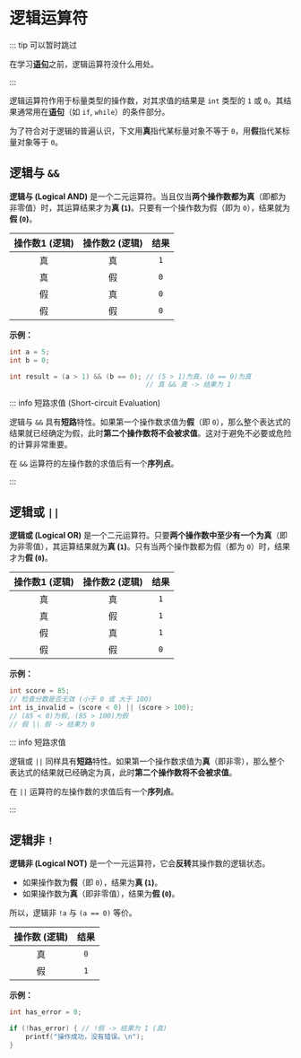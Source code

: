 # 逻辑运算符

::: tip 可以暂时跳过

在学习[**语句**](/教程/正文/语法和标准库/5_语句.md)之前，逻辑运算符没什么用处。

:::

逻辑运算符作用于标量类型的操作数，对其求值的结果是 `int` 类型的 `1` 或 `0`。其结果通常用在[**语句**](/教程/正文/语法和标准库/5_语句.md)（如 `if`, `while`）的条件部分。

为了符合对于逻辑的普遍认识，下文用**真**指代某标量对象不等于 `0`，用**假**指代某标量对象等于 `0`。

## 逻辑与 `&&`

**逻辑与 (Logical AND)** 是一个二元运算符。当且仅当**两个操作数都为真**（即都为非零值）时，其运算结果才为**真 (`1`)**。只要有一个操作数为假（即为 `0`），结果就为**假 (`0`)**。

| 操作数1 (逻辑) | 操作数2 (逻辑) | 结果  |
| :------------: | :------------: | :---: |
|       真       |       真       |  `1`  |
|       真       |       假       |  `0`  |
|       假       |       真       |  `0`  |
|       假       |       假       |  `0`  |

**示例：**

```c
int a = 5;
int b = 0;

int result = (a > 1) && (b == 0); // (5 > 1)为真，(0 == 0)为真
                                  // 真 && 真 -> 结果为 1
```

::: info 短路求值 (Short-circuit Evaluation)

逻辑与 `&&` 具有**短路**特性。如果第一个操作数求值为**假**（即 `0`），那么整个表达式的结果就已经确定为假，此时**第二个操作数将不会被求值**。这对于避免不必要或危险的计算非常重要。

在 `&&` 运算符的左操作数的求值后有一个**序列点**。

:::

## 逻辑或 `||`

**逻辑或 (Logical OR)** 是一个二元运算符。只要**两个操作数中至少有一个为真**（即为非零值），其运算结果就为**真 (`1`)**。只有当两个操作数都为假（都为 `0`）时，结果才为**假 (`0`)**。

| 操作数1 (逻辑) | 操作数2 (逻辑) | 结果  |
| :------------: | :------------: | :---: |
|       真       |       真       |  `1`  |
|       真       |       假       |  `1`  |
|       假       |       真       |  `1`  |
|       假       |       假       |  `0`  |

**示例：**

```c
int score = 85;
// 检查分数是否无效 (小于 0 或 大于 100)
int is_invalid = (score < 0) || (score > 100);
// (85 < 0)为假, (85 > 100)为假
// 假 || 假 -> 结果为 0
```

::: info 短路求值

逻辑或 `||` 同样具有**短路**特性。如果第一个操作数求值为**真**（即非零），那么整个表达式的结果就已经确定为真，此时**第二个操作数将不会被求值**。

在 `||` 运算符的左操作数的求值后有一个**序列点**。

:::

## 逻辑非 `!`

**逻辑非 (Logical NOT)** 是一个一元运算符，它会**反转**其操作数的逻辑状态。

* 如果操作数为**假**（即 `0`），结果为**真 (`1`)**。
* 如果操作数为**真**（即非零值），结果为**假 (`0`)**。

所以，逻辑非 `!a` 与 `(a == 0)` 等价。

| 操作数 (逻辑) | 结果  |
| :-----------: | :---: |
|      真       |  `0`  |
|      假       |  `1`  |

**示例：**

```c
int has_error = 0;

if (!has_error) { // !假 -> 结果为 1 (真)
    printf("操作成功，没有错误。\n");
}

```
